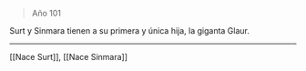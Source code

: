 > Año 101

Surt y Sinmara tienen a su primera y única hija, la giganta Glaur.

---

[[Nace Surt]], [[Nace Sinmara]]